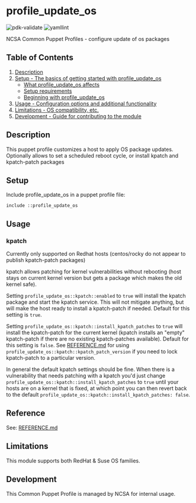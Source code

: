 # profile_update_os

![pdk-validate](https://github.com/ncsa/puppet-profile_update_os/workflows/pdk-validate/badge.svg)
![yamllint](https://github.com/ncsa/puppet-profile_update_os/workflows/yamllint/badge.svg)

NCSA Common Puppet Profiles - configure update of os packages

## Table of Contents

1. [Description](#description)
1. [Setup - The basics of getting started with profile_update_os](#setup)
    * [What profile_update_os affects](#what-profile_update_os-affects)
    * [Setup requirements](#setup-requirements)
    * [Beginning with profile_update_os](#beginning-with-profile_update_os)
1. [Usage - Configuration options and additional functionality](#usage)
1. [Limitations - OS compatibility, etc.](#limitations)
1. [Development - Guide for contributing to the module](#development)

## Description

This puppet profile customizes a host to apply OS package updates. Optionally allows to set a scheduled reboot cycle, or install kpatch and kpatch-patch packages

## Setup

Include profile_update_os in a puppet profile file:
```
include ::profile_update_os
```

## Usage

### kpatch

Currently only supported on Redhat hosts (centos/rocky do not appear to publish kpatch-patch packages)

kpatch allows patching for kernel vulnerabilities without rebooting (host stays on current kernel version but gets a package which makes the old kernel safe).

Setting `profile_update_os::kpatch::enabled` to `true` will install the kpatch package and start the kpatch service. This will not mitigate anything, but will make the host ready to install a kpatch-patch if needed. Default for this setting is `true`.

Setting `profile_update_os::kpatch::install_kpatch_patches` to `true` will install the kpatch-patch for the current kernel (kpatch installs an "empty" kpatch-patch if there are no existing kpatch-patches available). Default for this setting is `false`. See [REFERENCE.md](REFERENCE.md) for using `profile_update_os::kpatch::kpatch_patch_version` if you need to lock kpatch-patch to a particular version.

In general the default kpatch settings should be fine. When there is a vulnerability that needs patching with a kpatch you'd just change `profile_update_os::kpatch::install_kpatch_patches` to `true` until your hosts are on a kernel that is fixed, at which point you can then revert back to the default `profile_update_os::kpatch::install_kpatch_patches: false`.

## Reference

See: [REFERENCE.md](REFERENCE.md)

## Limitations

This module supports both RedHat & Suse OS families.

## Development

This Common Puppet Profile is managed by NCSA for internal usage.
